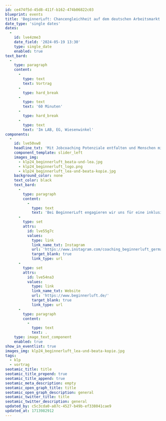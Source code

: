 ```yaml
---
id: ce474f5d-45d8-411f-b162-474b06822c03
blueprint: events
title: 'BeginnerLuft: Chancengleichheit auf dem deutschen Arbeitsmarkt.'
date_type: 'single dates'
dates:
  -
    id: lve4zme3
    date_field: '2024-05-19 13:30'
    type: single_date
    enabled: true
text_bard:
  -
    type: paragraph
    content:
      -
        type: text
        text: Vortrag
      -
        type: hard_break
      -
        type: text
        text: '60 Minuten'
      -
        type: hard_break
      -
        type: text
        text: 'Im LAB, EG, Wiesenwinkel'
components:
  -
    id: lve50vw8
    headline_txt: 'Mit Jobcoaching Potenziale entfalten und Menschen mit Flucht- und Migrationshintergrund berufliche Perspektiven schaffen.'
    component_template: slider_left
    images_img:
      - klp24_beginnerluft_beata-und-lea.jpg
      - klp24_beginnerluft_logo.png
      - klp24_beginnerluft_lea-und-beata-kopie.jpg
    background_color: none
    text_color: black
    text_bard:
      -
        type: paragraph
        content:
          -
            type: text
            text: 'Bei BeginnerLuft engagieren wir uns für eine inklusive Arbeitswelt. Wir bieten individuelles Job-Coaching für Menschen mit Flucht- und Migrationshintergrund, unterstützen bei der Berufsorientierung und Bewerbungsstrategie, um berufliche Perspektiven zu fördern.'
      -
        type: set
        attrs:
          id: lve55g7c
          values:
            type: link
            link_name_txt: Instagram
            url: 'https://www.instagram.com/coaching_beginnerluft_germany/'
            target_blank: true
            link_type: url
      -
        type: set
        attrs:
          id: lve54na3
          values:
            type: link
            link_name_txt: Website
            url: 'https://www.beginnerluft.de/'
            target_blank: true
            link_type: url
      -
        type: paragraph
        content:
          -
            type: text
            text: .
    type: image_text_component
    enabled: true
show_in_eventlist: true
images_img: klp24_beginnerluft_lea-und-beata-kopie.jpg
tags:
  - klp
  - vortrag
seotamic_title: title
seotamic_title_prepend: true
seotamic_title_append: true
seotamic_meta_description: empty
seotamic_open_graph_title: title
seotamic_open_graph_description: general
seotamic_twitter_title: title
seotamic_twitter_description: general
updated_by: c5c3cda0-a87c-4527-b49b-ef338041cae9
updated_at: 1713982912
---
```

